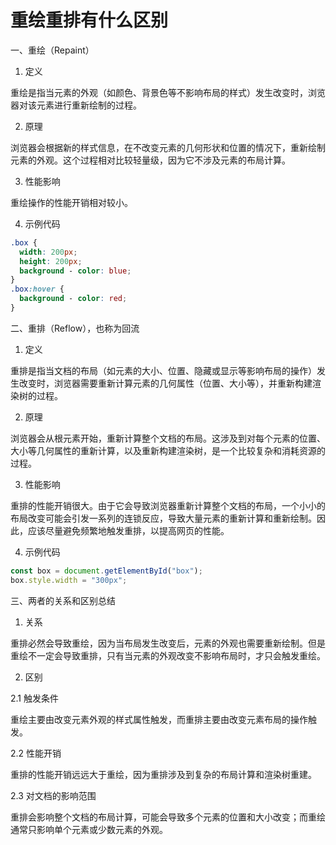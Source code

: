 # 重绘重排有什么区别

一、重绘（Repaint）

1. 定义

重绘是指当元素的外观（如颜色、背景色等不影响布局的样式）发生改变时，浏览器对该元素进行重新绘制的过程。

2. 原理

浏览器会根据新的样式信息，在不改变元素的几何形状和位置的情况下，重新绘制元素的外观。这个过程相对比较轻量级，因为它不涉及元素的布局计算。

3. 性能影响

重绘操作的性能开销相对较小。

4. 示例代码

```css
.box {
  width: 200px;
  height: 200px;
  background - color: blue;
}
.box:hover {
  background - color: red;
}
```

二、重排（Reflow），也称为回流

1. 定义

重排是指当文档的布局（如元素的大小、位置、隐藏或显示等影响布局的操作）发生改变时，浏览器需要重新计算元素的几何属性（位置、大小等），并重新构建渲染树的过程。

2. 原理

浏览器会从根元素开始，重新计算整个文档的布局。这涉及到对每个元素的位置、大小等几何属性的重新计算，以及重新构建渲染树，是一个比较复杂和消耗资源的过程。

3. 性能影响

重排的性能开销很大。由于它会导致浏览器重新计算整个文档的布局，一个小小的布局改变可能会引发一系列的连锁反应，导致大量元素的重新计算和重新绘制。因此，应该尽量避免频繁地触发重排，以提高网页的性能。

4. 示例代码

```javascript
const box = document.getElementById("box");
box.style.width = "300px";
```

三、两者的关系和区别总结

1. 关系

重排必然会导致重绘，因为当布局发生改变后，元素的外观也需要重新绘制。但是重绘不一定会导致重排，只有当元素的外观改变不影响布局时，才只会触发重绘。

2. 区别

2.1 触发条件

重绘主要由改变元素外观的样式属性触发，而重排主要由改变元素布局的操作触发。

2.2 性能开销

重排的性能开销远远大于重绘，因为重排涉及到复杂的布局计算和渲染树重建。

2.3 对文档的影响范围

重排会影响整个文档的布局计算，可能会导致多个元素的位置和大小改变；而重绘通常只影响单个元素或少数元素的外观。
